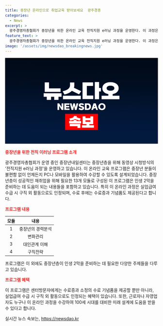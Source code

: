 ```yaml
---
title: 중장년 온라인으로 취업교육 받아보세요  광주경총
categories:
  - News
excerpt: >
  광주경영자총협회가 중장년을 위한 온라인 교육 전직지원 e러닝 과정을 운영한다. 이 과정은 동영상 시청 방식으로 언제든 PC나 모바일을 통해 접근할 수 있으며, 총 13개 모듈로 구성되어 있다. 또한, 실업급여 수급 시 구직 외 활동으로 인정되며 수료 후에는 센터방문자에게 수료증과 기념품이 제공된다. 이를 통해 40세 이상 중장년층은 물론 모든 인원이 100세 시대를 대비한 미래 설계를 위해 도움을 받을 수 있다고 강조했다.
feature_text: >
  광주경영자총협회가 중장년을 위한 온라인 교육 전직지원 e러닝 과정을 운영한다. 이 과정은 동영상 시청 방식으로 언제든 PC나 모바일을 통해 접근할 수 있으며, 총 13개 모듈로 구성되어 있다. 또한, 실업급여 수급 시 구직 외 활동으로 인정되며 수료 후에는 센터방문자에게 수료증과 기념품이 제공된다. 이를 통해 40세 이상 중장년층은 물론 모든 인원이 100세 시대를 대비한 미래 설계를 위해 도움을 받을 수 있다고 강조했다.
image: '/assets/img/newsdao_breakingnews.jpg'
---
```


<p><img src="/assets/img/newsdao_breakingnews.jpg" alt="cryptoinkorea 속보" /></p>

<p><b><span style="color: #ee2323;">중장년을 위한 전직 이러닝 프로그램 소개</span></b></p>

<p data-ke-size="size16">광주경영자총협회가 운영 중인 중장년내일센터는 중장년층을 위해 동영상 시청방식의 '전직지원 e러닝 과정'을 운영하고 있습니다. 이 온라인 교육 프로그램은 중장년 분들이 불편함 없이 언제든지 PC나 모바일을 활용하여 수강할 수 있도록 설계되었습니다. 중장년층이 성공적인 재취업을 위해 필요한 13개 모듈로 구성된 이 프로그램은 인생 2막을 준비하는 데 도움이 되는 내용들을 포함하고 있습니다. 특히 이 온라인 과정은 실업급여 수급 시 구직 외 활동으로도 인정되며, 수료 후에는 수료증과 기념품도 제공된다고 합니다.</p>

<p><b><span style="color: #ee2323;">프로그램 내용</span></b></p>

<table>
<thead>
<tr>
<th style="text-align: center;">모듈</th>
<th style="text-align: center;">내용</th>
</tr>
</thead>
<tbody>
<tr>
<td style="text-align: center;">1</td>
<td style="text-align: center;">중장년의 경력분석</td>
</tr>
<tr>
<td style="text-align: center;">2</td>
<td style="text-align: center;">변화관리</td>
</tr>
<tr>
<td style="text-align: center;">3</td>
<td style="text-align: center;">대인관계 이해</td>
</tr>
<tr>
<td style="text-align: center;">4</td>
<td style="text-align: center;">구직전략</td>
</tr>
</tbody>
</table>

<p data-ke-size="size16">프로그램은 이 외에도 중장년층이 인생 2막을 준비하는 데 필요한 다양한 주제들을 다루고 있습니다.</p>

<p><b><span style="color: #ee2323;">프로그램 혜택</span></b></p>

<p data-ke-size="size16">이 프로그램은 센터방문자에게는 수료증과 소정의 수료 기념품을 제공할 뿐만 아니라, 실업급여 수급 시 구직 외 활동으로도 인정되는 혜택이 있습니다. 또한, 근로자나 자영업자도 누구나 이 온라인 과정을 수강하여 100세 시대를 대비한 미래 설계에 도움을 받을 수 있다고 합니다. </p>
실시간 뉴스 속보는, <a href="https://newsdao.kr" rel="dofollow">https://newsdao.kr</a>


